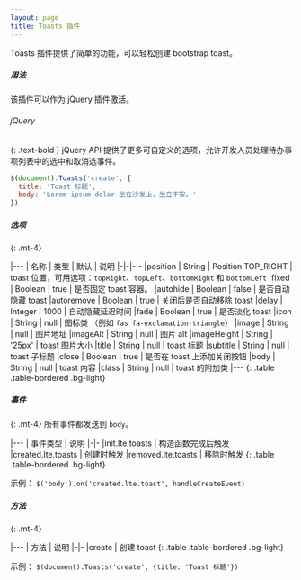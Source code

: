 ```yaml
---
layout: page
title: Toasts 插件
---
```


Toasts 插件提供了简单的功能，可以轻松创建 bootstrap toast。

##### 用法
该插件可以作为 jQuery 插件激活。

###### jQuery
{: .text-bold }
jQuery API 提供了更多可自定义的选项，允许开发人员处理待办事项列表中的选中和取消选事件。
```js
$(document).Toasts('create', {
  title: 'Toast 标题',
  body: 'Lorem ipsum dolor 坐在沙发上，坐立不安。'
})
```


##### 选项
{: .mt-4}

|---
| 名称 | 类型 | 默认 | 说明
|-|-|-|-
|position | String | Position.TOP_RIGHT | toast 位置，可用选项：`topRight`、`topLeft`、`bottomRight` 和 `bottomLeft`
|fixed | Boolean | true | 是否固定 toast 容器。
|autohide | Boolean | false | 是否自动隐藏 toast
|autoremove | Boolean | true | 关闭后是否自动移除 toast
|delay | Integer | 1000 | 自动隐藏延迟时间
|fade | Boolean | true | 是否淡化 toast
|icon | String | null | 图标类 （例如 `fas fa-exclamation-triangle`）
|image | String | null | 图片地址
|imageAlt | String | null | 图片 alt
|imageHeight | String | '25px' | toast 图片大小
|title | String | null | toast 标题
|subtitle | String | null | toast 子标题
|close | Boolean | true | 是否在 toast 上添加关闭按钮
|body | String | null | toast 内容
|class | String | null | toast 的附加类
|---
{: .table .table-bordered .bg-light}


##### 事件
{: .mt-4}
所有事件都发送到 `body`。

|---
| 事件类型 | 说明
|-|-
|init.lte.toasts | 构造函数完成后触发
|created.lte.toasts | 创建时触发
|removed.lte.toasts | 移除时触发
{: .table .table-bordered .bg-light}

示例： `$('body').on('created.lte.toast', handleCreateEvent)`


##### 方法
{: .mt-4}

|---
| 方法 | 说明
|-|-
|create | 创建 toast
{: .table .table-bordered .bg-light}

示例： `$(document).Toasts('create', {title: 'Toast 标题'})`
